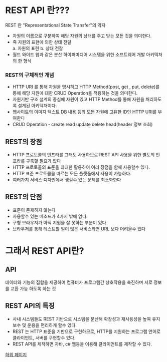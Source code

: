 # REST API 란???

REST 란 "Representational State Transfer"의 약자

- 자원의 이름으로 구분하여 해당 자원의 상태를 주고 받는 모든 것을 의미한다.
- 즉 자원의 표현에 의한 상태 전달  
  a. 자원의 표현
  b. 상태 전잘
- 월드 와이드 웹과 같은 분산 하이퍼미디어 시스템을 위한 소프트웨어 개발 아키텍처의 한 형식

### REST의 구체적인 개념

- HTTP URI 를 통해 자원을 명시하고 HTTP Method(post, get , put, delete)를 통해 해당 자원에 대한 CRUD Operation을 적용하는 것을 의미한다.
- 자원기반 구조 설계의 중심에 자원이 있고 HTTP Method를 통해 자원을 처리하도록 설계된 아키텍쳐이다.
- 웹사이트의 이미지 텍스트 DB 내용 등의 모든 자원에 고유한 ID인 HTTP URI를 부여한다
- CRUD Operation   -  create  read update delete head(header 정보 조회)

## REST의 장점

- HTTP 프로토콜의 인프라를 그래도 사용하므로 REST API 사용을 위한 별도의 인프라를 구축할 필요가 없다
- HTTP 프로토콜의 표준을 최대한 활용하여 여러 장점을 함께 사용할수 있다.
- HTTP 표준 프로토콜을 따르는 모든 플랫폼에서 사용이 가능하다.
- 여러가지 서비스 디자인에서 생길수 있는 문제를 최소화한다

## REST의 단점

- 표준이 존재하지 않는다
- 사용할수 있는 메소드가 4가지 밖에 없다.
- 구형 브라우저가 아직 지원을 잘 못하는 부분이 있다
- 브라우저를 통해 테스트할 일이 많은 서비스라면 URL 보다 어려울수 있다

# 그래서 REST API란?

## API

데이터와 기능의 집합을 제공하여 컴퓨터가 프로그램간 상호작용을 촉진하며 서로 정보를 교환 가능 하도록 하는 것 

## REST API의 특징

- 사내 시스템들도 REST 기반으로 시스템을 분산해 확장성과 재사용성을 높여 유지보수 및 운용을 편리하게 할수 있다.
- REST 는 HTTP 표준을 기반으로 구현하므로, HTTP를 지원하는 프로그램 언어로 클라이언트, 서버를 구현할수 있다.
- REST API를 제작하면 자바, c# 웹등을 이용해 클라이언트를 제작할 수 있다.

[하위 페이지 ](https://www.notion.so/6f70c57ebe4945b2bfca3afcc30abedc)